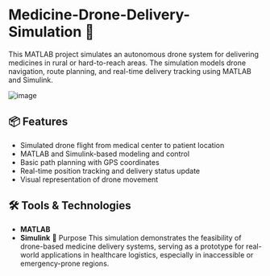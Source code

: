 # Medicine-Drone-Delivery-Simulation 🚁

This MATLAB project simulates an autonomous drone system for delivering medicines in rural or hard-to-reach areas. The simulation models drone navigation, route planning, and real-time delivery tracking using MATLAB and Simulink.

![image](https://github.com/user-attachments/assets/a48ded17-eeda-4c67-b5b7-ad3264e636e2)
## 📦 Features

- Simulated drone flight from medical center to patient location
- MATLAB and Simulink-based modeling and control
- Basic path planning with GPS coordinates
- Real-time position tracking and delivery status update
- Visual representation of drone movement

## 🛠️ Tools & Technologies

- **MATLAB**
- **Simulink**
🎯 Purpose
This simulation demonstrates the feasibility of drone-based medicine delivery systems, serving as a prototype for real-world applications in healthcare logistics, especially in inaccessible or emergency-prone regions.
